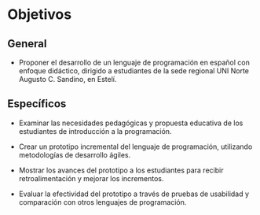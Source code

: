 # Objetivos

## General

- Proponer el desarrollo de un lenguaje de programación en español con enfoque didáctico, dirigido a estudiantes de la sede regional UNI Norte Augusto C. Sandino, en Estelí.

## Específicos

- Examinar las necesidades pedagógicas y propuesta educativa de los estudiantes de introducción a la programación.

- Crear un prototipo incremental del lenguaje de programación, utilizando metodologías de desarrollo ágiles.

- Mostrar los avances del prototipo a los estudiantes para recibir retroalimentación y mejorar los incrementos.

- Evaluar la efectividad del prototipo a través de pruebas de usabilidad y comparación con otros lenguajes de programación.

<!-- Las pruebas serán en Rust -->

<!--
    1- Preguntar qué palabras vinculan con conceptos de programación.
    2- Pedir que describan un algoritmo o proceso con sus propias palabras.
    3- Llevar una serie de demos o sintaxis de prueba, ver cual se les hace más intuitivo.
      - Evaluar qué tanto comprenden.
-->